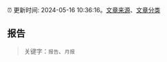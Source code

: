 :alarm_clock: 更新时间: 2024-05-16 10:36:16。[文章来源](/README.md)、[文章分类](/TAGS.md)

## 报告


> 关键字：`报告`、`月报`



